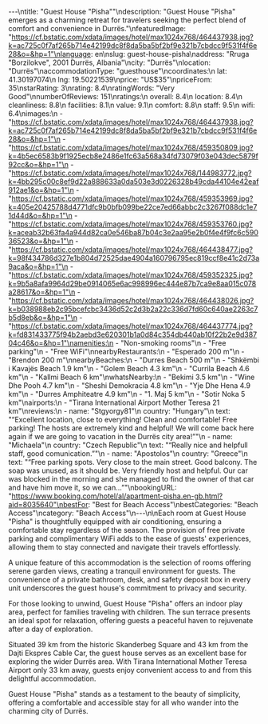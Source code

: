 ---\ntitle: "Guest House \"Pisha\""\ndescription: "Guest House \"Pisha\" emerges as a charming retreat for travelers seeking the perfect blend of comfort and convenience in Durrës."\nfeaturedImage: "https://cf.bstatic.com/xdata/images/hotel/max1024x768/464437938.jpg?k=ac725c0f7af265b714e42199dc8f8da5ba5bf2bf9e321b7cbdcc9f531f4f6e28&o=&hp=1"\nlanguage: en\nslug: guest-house-pisha\naddress: "Rruga \"Borzilokve\", 2001 Durrës, Albania"\ncity: "Durrës"\nlocation: "Durrës"\naccommodationType: "guesthouse"\ncoordinates:\n  lat: 41.30197074\n  lng: 19.50221539\nprice: "US$35"\npriceFrom: 35\nstarRating: 3\nrating: 8.4\nratingWords: "Very Good"\nnumberOfReviews: 151\nratings:\n  overall: 8.4\n  location: 8.4\n  cleanliness: 8.8\n  facilities: 8.1\n  value: 9.1\n  comfort: 8.8\n  staff: 9.5\n  wifi: 6.4\nimages:\n  - "https://cf.bstatic.com/xdata/images/hotel/max1024x768/464437938.jpg?k=ac725c0f7af265b714e42199dc8f8da5ba5bf2bf9e321b7cbdcc9f531f4f6e28&o=&hp=1"\n  - "https://cf.bstatic.com/xdata/images/hotel/max1024x768/459350809.jpg?k=4b5ec6583b9f1925ecb8e2486e1fc63a568a34fd73079f03e043dec5879f92cc&o=&hp=1"\n  - "https://cf.bstatic.com/xdata/images/hotel/max1024x768/144983772.jpg?k=4bb295c00c8ef9d22a888633a0da503e3d0226328b49cda44104e42eaf912ae1&o=&hp=1"\n  - "https://cf.bstatic.com/xdata/images/hotel/max1024x768/459353969.jpg?k=405e20425788d4771dfc9b0bfb099be22ce7ed66abbc2c3267f088dc1e71d44d&o=&hp=1"\n  - "https://cf.bstatic.com/xdata/images/hotel/max1024x768/459353760.jpg?k=aceab32b63fa4a944d82ca0e546ba87b04c3e2aa95e2b0f4e4f9fc6c59036523&o=&hp=1"\n  - "https://cf.bstatic.com/xdata/images/hotel/max1024x768/464438477.jpg?k=98f434786d327e1b804d72525dae4904a160796795ec819ccf8e41c2d73a9aca&o=&hp=1"\n  - "https://cf.bstatic.com/xdata/images/hotel/max1024x768/459352325.jpg?k=9b5a8afa9964d29be0914065e6ac998996ec444e87b7ca9e8aa015c078a28617&o=&hp=1"\n  - "https://cf.bstatic.com/xdata/images/hotel/max1024x768/464438026.jpg?k=b038988eb2c95bcefcbc3436d52c2d3b2a22c336d7fd60c640ae2263c7b5d8eb&o=&hp=1"\n  - "https://cf.bstatic.com/xdata/images/hotel/max1024x768/464437774.jpg?k=fd831433775f94b2aebd3e620301b1a0d84c354db440ab10f22b2e9d38704c46&o=&hp=1"\namenities:\n  - "Non-smoking rooms"\n  - "Free parking"\n  - "Free WiFi"\nnearbyRestaurants:\n  - "Esperado 200 m"\n  - "Brendon 200 m"\nnearbyBeaches:\n  - "Durres Beach 500 m"\n  - "Shkëmbi i Kavajës Beach 1.9 km"\n  - "Golem Beach 4.3 km"\n  - "Currila Beach 4.6 km"\n  - "Kallmi Beach 6 km"\nwhatsNearby:\n  - "Bekimi 3.5 km"\n  - "Wine Dhe Pooh 4.7 km"\n  - "Sheshi Demokracia 4.8 km"\n  - "Yje Dhe Hena 4.9 km"\n  - "Durres Amphiteatre 4.9 km"\n  - "1. Maj 5 km"\n  - "Sotir Noka 5 km"\nairports:\n  - "Tirana International Airport Mother Teresa 21 km"\nreviews:\n  - name: "Stgyorgy81"\n    country: "Hungary"\n    text: "“Excellent location, close to everything!
Clean and comfortable!
Free parking!
The hosts are extremely kind and helpful!
We will come back here again if we are going to vacation in the Durrës city area!”"\n  - name: "Michaela"\n    country: "Czech Republic"\n    text: "“Really nice and helpfull staff, good comunication.”"\n  - name: "Apostolos"\n    country: "Greece"\n    text: "“Free parking spots. Very close to the main street. Good balcony. The soap was unused, as it should be. Very friendly host and helpful. Our car was blocked in the morning and she managed to find the owner of that car and have him move it, so we can...”"\nbookingURL: "https://www.booking.com/hotel/al/apartment-pisha.en-gb.html?aid=8035640"\nbestFor: "Best for Beach Access"\nbestCategories: "Beach Access"\ncategory: "Beach Access"\n---\n\nEach room at Guest House "Pisha" is thoughtfully equipped with air conditioning, ensuring a comfortable stay regardless of the season. The provision of free private parking and complimentary WiFi adds to the ease of guests' experiences, allowing them to stay connected and navigate their travels effortlessly.

A unique feature of this accommodation is the selection of rooms offering serene garden views, creating a tranquil environment for guests. The convenience of a private bathroom, desk, and safety deposit box in every unit underscores the guest house's commitment to privacy and security.

For those looking to unwind, Guest House "Pisha" offers an indoor play area, perfect for families traveling with children. The sun terrace presents an ideal spot for relaxation, offering guests a peaceful haven to rejuvenate after a day of exploration.

Situated 39 km from the historic Skanderbeg Square and 43 km from the Dajti Ekspres Cable Car, the guest house serves as an excellent base for exploring the wider Durrës area. With Tirana International Mother Teresa Airport only 33 km away, guests enjoy convenient access to and from this delightful accommodation.

Guest House "Pisha" stands as a testament to the beauty of simplicity, offering a comfortable and accessible stay for all who wander into the charming city of Durrës.